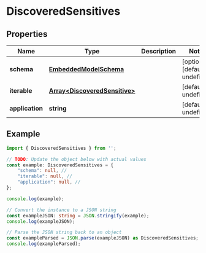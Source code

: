 
# DiscoveredSensitives



## Properties

Name | Type | Description | Notes
------------ | ------------- | ------------- | -------------
**schema** | [**EmbeddedModelSchema**](EmbeddedModelSchema) |  | [optional] [default to undefined]
**iterable** | [**Array&lt;DiscoveredSensitive&gt;**](DiscoveredSensitive) |  | [default to undefined]
**application** | **string** |  | [default to undefined]

## Example

```typescript
import { DiscoveredSensitives } from '';

// TODO: Update the object below with actual values
const example: DiscoveredSensitives = {
    "schema": null, // 
    "iterable": null, // 
    "application": null, // 
};

console.log(example);

// Convert the instance to a JSON string
const exampleJSON: string = JSON.stringify(example);
console.log(exampleJSON);

// Parse the JSON string back to an object
const exampleParsed = JSON.parse(exampleJSON) as DiscoveredSensitives;
console.log(exampleParsed);
```




